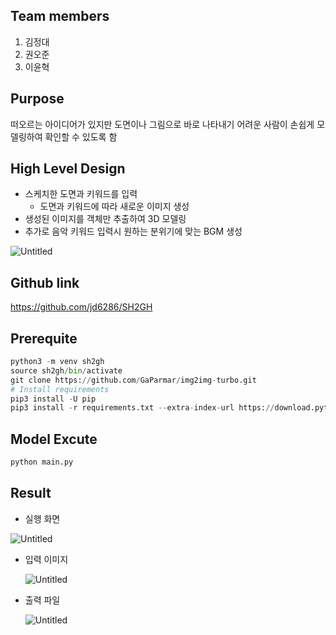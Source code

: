 ## Team members

1. 김정대
2. 권오준
3. 이윤혁

## Purpose

떠오르는 아이디어가 있지만 도면이나 그림으로 바로 나타내기 어려운 사람이 손쉽게 모델링하여 확인할 수 있도록 함

## High Level Design

- 스케치한 도면과 키워드를 입력
    - 도면과 키워드에 따라 새로운 이미지 생성
- 생성된 이미지를 객체만 추출하여 3D 모델링
- 추가로 음악 키워드 입력시 원하는 분위기에 맞는 BGM 생성

![Untitled](https://prod-files-secure.s3.us-west-2.amazonaws.com/c08abce7-a3c3-4a9f-ae00-a86e9d3f60f8/616a4f3c-bc77-4a42-9c41-d0fc52c5d815/Untitled.jpeg)

## Github link

https://github.com/jd6286/SH2GH

## Prerequite

```python
python3 -m venv sh2gh
source sh2gh/bin/activate
git clone https://github.com/GaParmar/img2img-turbo.git
# Install requirements
pip3 install -U pip
pip3 install -r requirements.txt --extra-index-url https://download.pytorch.org/whl/cpu
```

## Model Excute

```python
python main.py
```

## Result
- 실행 화면

![[Untitled](/home/ubuntu/Downloads/output(1).png)](https://docs.google.com/presentation/d/1ixn3rlUQQvyKV3R-wOWNlKVxfmwzLN62OeL7UT1g7cM/edit#slide=id.p)

- 입력 이미지
    
    ![Untitled](https://prod-files-secure.s3.us-west-2.amazonaws.com/c08abce7-a3c3-4a9f-ae00-a86e9d3f60f8/6225bf4a-ef12-4051-acd2-725e5afa376a/8d83ad79-74a7-474c-bee7-d14106c38209.png)
    

- 출력 파일
    
    ![Untitled](https://prod-files-secure.s3.us-west-2.amazonaws.com/c08abce7-a3c3-4a9f-ae00-a86e9d3f60f8/91b1f3ae-6959-4e0c-9e7e-1d7d46785565/Untitled.png)
